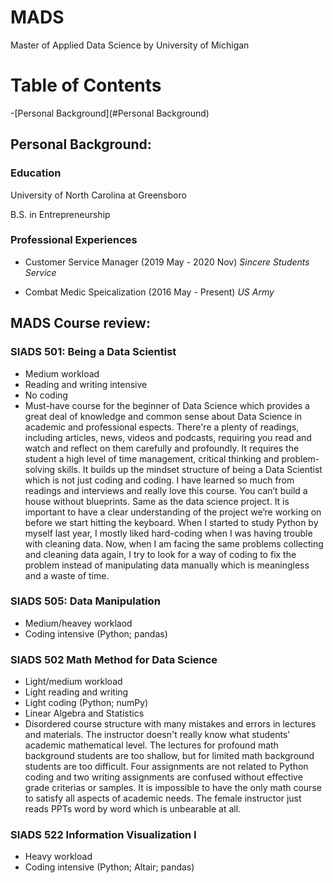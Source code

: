 # MADS
Master of Applied Data Science by University of Michigan

# Table of Contents
-[Personal Background](#Personal Background)

## Personal Background:
### Education
University of North Carolina at Greensboro

B.S. in Entrepreneurship 
### Professional Experiences
* Customer Service Manager (2019 May - 2020 Nov)
  *Sincere Students Service*

* Combat Medic Speicalization (2016 May - Present)
  *US Army*

## MADS Course review:
### SIADS 501: Being a Data Scientist
* Medium workload
* Reading and writing intensive
* No coding
* Must-have course for the beginner of Data Science which provides a great deal of knowledge and common sense about Data Science in academic and professional espects. There're a plenty of readings, including articles, news, videos and podcasts, requiring you read and watch and reflect on them carefully and profoundly. It requires the student a high level of time management, critical thinking and problem-solving skills. It builds up the mindset structure of being a Data Scientist which is not just coding and coding. I have learned so much from readings and interviews and really love this course. You can’t build a house without blueprints. Same as the data science project. It is important to have a clear understanding of the project we’re working on before we start hitting the keyboard. When I started to study Python by myself last year, I mostly liked hard-coding when I was having trouble with cleaning data. Now, when I am facing the same problems collecting and cleaning data again, I try to look for a way of coding to fix the problem instead of manipulating data manually which is meaningless and a waste of time.


### SIADS 505: Data Manipulation
* Medium/heavey worklaod
* Coding intensive (Python; pandas)

### SIADS 502 Math Method for Data Science
* Light/medium workload
* Light reading and writing
* Light coding (Python; numPy)
* Linear Algebra and Statistics
* Disordered course structure with many mistakes and errors in lectures and materials. The instructor doesn't really know what students' academic mathematical level. The lectures for profound math background students are too shallow, but for limited math background students are too difficult. Four assignments are not related to Python coding and two writing assignments are confused without effective grade criterias or samples. It is impossible to have the only math course to satisfy all aspects of academic needs. The female instructor just reads PPTs word by word which is unbearable at all.

### SIADS 522 Information Visualization I
* Heavy workload
* Coding intensive (Python; Altair; pandas)
